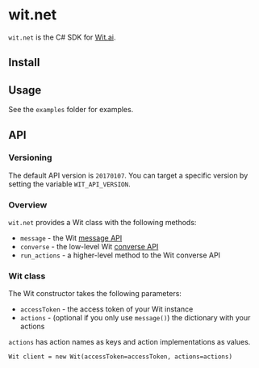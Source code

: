 # wit.net

`wit.net` is the C# SDK for [Wit.ai](http://wit.ai).

## Install


## Usage

See the `examples` folder for examples.

## API

### Versioning

The default API version is `20170107`.
You can target a specific version by setting the variable `WIT_API_VERSION`.

### Overview

`wit.net` provides a Wit class with the following methods:
* `message` - the Wit [message API](https://wit.ai/docs/http/20160330#get-intent-via-text-link)
* `converse` - the low-level Wit [converse API](https://wit.ai/docs/http/20160330#converse-link)
* `run_actions` - a higher-level method to the Wit converse API

### Wit class

The Wit constructor takes the following parameters:
* `accessToken` - the access token of your Wit instance
* `actions` - (optional if you only use `message()`) the dictionary with your actions

`actions` has action names as keys and action implementations as values.

```
Wit client = new Wit(accessToken=accessToken, actions=actions)
```
